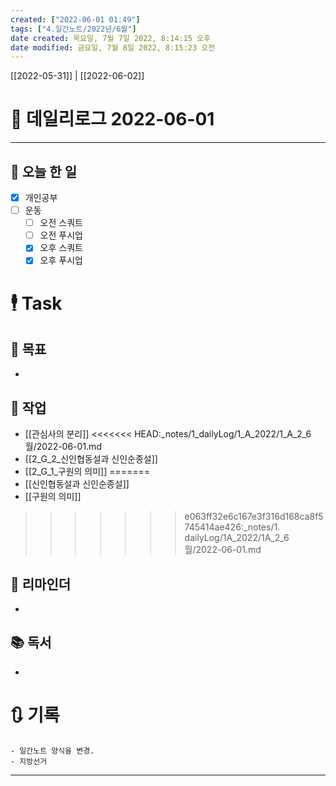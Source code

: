 ```yaml
---
created: ["2022-06-01 01:49"]
tags: ["4.일간노트/2022년/6월"]
date created: 목요일, 7월 7일 2022, 8:14:15 오후
date modified: 금요일, 7월 8일 2022, 8:15:23 오전
---
```


[[2022-05-31]] | [[2022-06-02]]

# 📅 데일리로그 2022-06-01
 
---
## 🔷 오늘 한 일
- [x] 개인공부
- [ ] 운동
	- [ ] 오전 스쿼트
	- [ ] 오전 푸시업
	- [x] 오후 스쿼트
	- [x] 오후 푸시업

# 🕴 Task
## 🎯 목표
- 

## 🚀 작업
- [[관심사의 분리]]
<<<<<<< HEAD:_notes/1_dailyLog/1_A_2022/1_A_2_6월/2022-06-01.md
- [[2_G_2_신인협동설과 신인순종설]]
- [[2_G_1_구원의 의미]]
=======
- [[신인협동설과 신인순종설]]
- [[구원의 의미]]
>>>>>>> e063ff32e6c167e3f316d168ca8f5745414ae426:_notes/1. dailyLog/1A_2022/1A_2_6월/2022-06-01.md

## 📕 리마인더
- 

## 📚 독서
- 

# 🔃 기록
	- 일간노트 양식을 변경.
	- 지방선거
---

